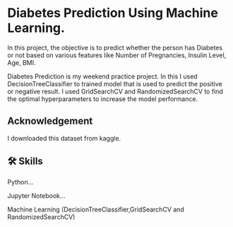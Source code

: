 
# Diabetes Prediction Using Machine Learning.

In this project, the objective is to predict whether the person has Diabetes or not based on various features like Number of Pregnancies, Insulin Level, Age, BMI.

Diabetes Prediction is my weekend practice project. In this I used DecisionTreeClassifier  to trained model that is used to predict the positive or negative result. I used GridSearchCV and RandomizedSearchCV to find the optimal hyperparameters to increase the model performance.

## Acknowledgement
I downloaded this dataset from kaggle.
## 🛠 Skills
Python...

Jupyter Notebook...

Machine Learning (DecisionTreeClassifier,GridSearchCV and RandomizedSearchCV)
